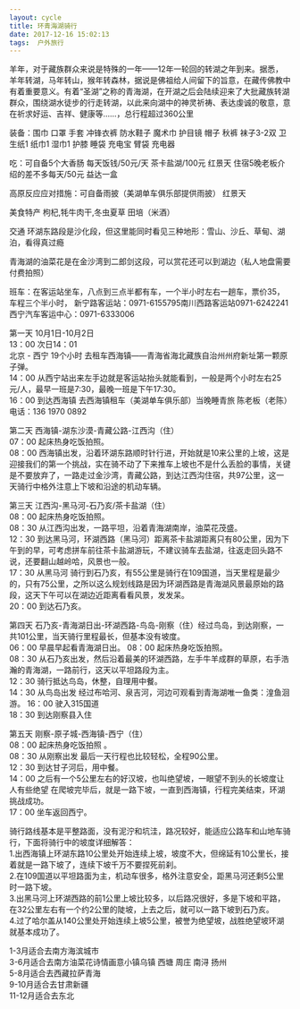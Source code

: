 ```yaml
---
layout: cycle  
title: 环青海湖骑行  
date: 2017-12-16 15:02:13  
tags:  户外旅行  
---
```


羊年，对于藏族群众来说是特殊的一年——12年一轮回的转湖之年到来。据悉，羊年转湖，马年转山，猴年转森林，据说是佛祖给人间留下的旨意，在藏传佛教中有着重要意义。有着“圣湖”之称的青海湖，在开湖之后会陆续迎来了大批藏族转湖群众，围绕湖水徒步的行走转湖，以此来向湖中的神灵祈祷、表达虔诚的敬意，意在祈求好运、吉祥、健康等……，总行程超过360公里

装备：围巾 口罩 手套 冲锋衣裤 防水鞋子 魔术巾 护目镜 帽子 秋裤 袜子3-2双 卫生纸1 纸巾1 湿巾1 护膝 睡袋 充电宝 臂袋 充电器

吃：可自备5个大香肠  每天饭钱/50元/天 茶卡盐湖/100元 红景天 住宿5晚老板介绍的差不多每天/50元 益达一盒

高原反应应对措施：可自备雨披（美湖单车俱乐部提供雨披） 红景天

美食特产 枸杞,牦牛肉干,冬虫夏草 田培（米酒）

交通 环湖东路段是沙化段，但这里能同时看见三种地形：雪山、沙丘、草甸、湖泊，看得真过瘾

青海湖的油菜花是在金沙湾到二郎剑这段，可以赏花还可以到湖边（私人地盘需要付费拍照）


班车：在客运站坐车，八点到三点半都有车，一个半小时左右一趟车，票价35，车程三个半小时，
新宁路客运站：0971-6155795南川西路客运站0971-6242241西宁汽车客运中心：0971-6333006

第一天 10月1日-10月2日  
13：00 次日14：01  
北京 -  西宁 19个小时 去租车西海镇——青海省海北藏族自治州州府新址第一颗原子弹。  
14：00 从西宁站出来左手边就是客运站抬头就能看到，一般是两个小时左右25元/人，最早一班是7:30，最晚一班是下午17:30。  
16：00 到达西海镇 去西海镇租车（美湖单车俱乐部）当晚睡青旅  陈老板（老陈）电话：136 1970 0892  

第二天 西海镇-湖东沙漠-青藏公路-江西沟（住）  
07：00 起床热身吃饭拍照。   
08：00 西海镇出发，沿着环湖东路顺时针行进，开始就是10来公里的上坡，这是迎接我们的第一个挑战，实在骑不动了下来推车上坡也不是什么丢脸的事情，关键是不要放弃了，一路走过金沙湾，青藏公路，到达江西沟住宿，共97公里，这一天骑行中格外注意上下坡和沿途的机动车辆。   

第三天 江西沟-黑马河-石乃亥/茶卡盐湖（住）  
08：00 起床热身吃饭拍照。   
08：30 从江西沟出发，一路平坦，沿着青海湖南岸，油菜花茂盛。  
12：30 到达黑马河，环湖西路（黑马河）距离茶卡盐湖距离只有80公里，因为下午到的早，可考虑拼车前往茶卡盐湖游玩，不建议骑车去盐湖，往返走回头路不说，还要翻山越岭哈，风景也一般。  
17：30  从黑马河 骑行到石乃亥，有55公里是骑行在109国道，当天里程是最少的，只有75公里，之所以这么规划线路是因为环湖西路是青海湖风景最原始的路段，这天下午可以在湖边近距离看看风景，发发呆。  
20：00 到达石乃亥。  

第四天 石乃亥-青海湖日出-环湖西路-鸟岛-刚察（住）经过鸟岛，到达刚察，一共101公里，当天骑行里程最长，但基本没有坡度。  
06：00 早晨早起看青海湖日出。
08：00 起床热身吃饭拍照。    
08：30 从石乃亥出发，然后沿着最美的环湖西路，左手牛羊成群的草原，右手浩瀚的青海湖，一路前行，这天以平坦路段为主。  
12：30 骑行抵达鸟岛，休整，自理用中餐。  
14：30 从鸟岛出发 经过布哈河、泉吉河，河边可观看到青海湖唯一鱼类：湟鱼洄游。 
16：00 驶入315国道  
18：30 到达刚察县入住  

第五天 刚察-原子城-西海镇-西宁（住）  
08：00 起床热身吃饭拍照 。  
08：30 从刚察出发 最后一天行程也比较轻松，全程90公里。    
12：30 到达甘子河后，用中餐。  
14：00 之后有一个5公里左右的好汉坡，也叫绝望坡，一眼望不到头的长坡度让人有些绝望 在爬坡完毕后，就是一路下坡，一直到西海镇，行程完美结束，环湖挑战成功。  
17：00 坐车返回西宁。  


骑行路线基本是平整路面，没有泥泞和坑洼，路况较好，能适应公路车和山地车骑行，下面将骑行中的坡度详细解答：  
1.出西海镇上环湖东路10公里处开始连续上坡，坡度不大，但绵延有10公里长，接着就是一路下坡了，连续下坡千万不要捏死前刹。  
2.在109国道以平坦路面为主，机动车很多，格外注意安全，距黑马河还剩5公里时一路下坡。  
3.出黑马河上环湖西路的前1公里上坡比较多，以后路况很好，多是下坡和平路，在32公里左右有一个约2公里的陡坡，上去之后，就可以一路下坡到石乃亥。  
4.过了哈尔盖从140公里处开始连续上坡5公里，被誉为绝望坡，战胜绝望坡环湖就基本成功了。     

1-3月适合去南方海滨城市  
3-6月适合去南方油菜花诗情画意小镇乌镇 西塘 周庄 南浔 扬州  
5-8月适合去西藏拉萨青海  
9-10月适合去甘肃新疆  
11-12月适合去东北  
